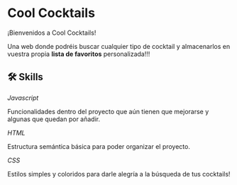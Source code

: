 # **Cool Cocktails**

¡Bienvenidos a Cool Cocktails! 

Una web donde podréis buscar cualquier tipo de cocktail y almacenarlos en vuestra propia **lista de favoritos** personalizada!!!


## 🛠 Skills

*Javascript*

Funcionalidades dentro del proyecto que aún tienen que mejorarse y algunas que quedan por añadir. 

*HTML*

Estructura semántica básica para poder organizar el proyecto.

*CSS*

Estilos simples y coloridos para darle alegría a la búsqueda de tus cocktails!

